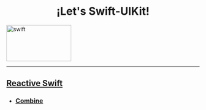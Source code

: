 <h1 align="center">¡Let's Swift-UIKit!</h1>


<a href="https://developer.apple.com/documentation/uikit" target="_blank" rel="noreferrer"> <img src="https://devimages-cdn.apple.com/wwdc-services/articles/images/7543212D-6CBF-496C-A20E-D04E99C3A1DB/2048.jpeg" alt="swift" width="168.6666666667" height="94.3333333333"/>


---


<h2 align="left"> Reactive Swift </h2>  
  
  
* ### [Combine][1] ###


[1]: https://github.com/Ces12ned/My_Swift-iOS_Learning_Path/tree/Combine
